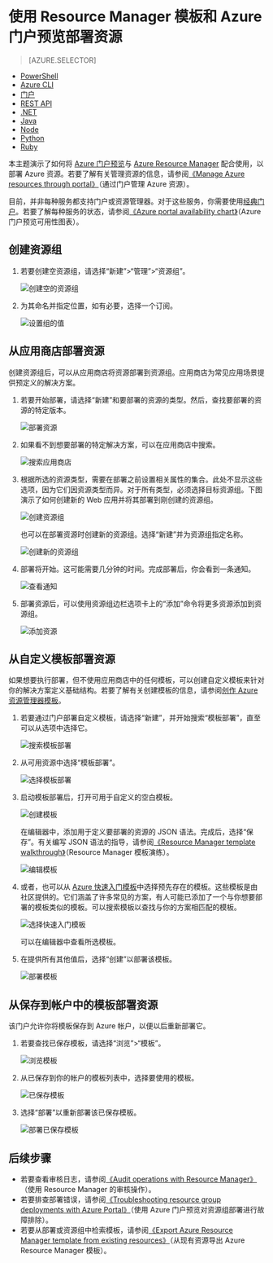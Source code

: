 <properties 
	pageTitle="使用 Azure 门户预览部署 Azure 资源 | Azure" 
	description="使用 Azure 门户预览和 Azure Resource Manager 来部署资源。" 
	services="azure-resource-manager,azure-portal" 
	documentationCenter="" 
	authors="tfitzmac" 
	manager="timlt" 
	editor="tysonn"/>

<tags 
	ms.service="azure-resource-manager" 
	ms.workload="multiple" 
	ms.tgt_pltfrm="na" 
	ms.devlang="na" 
	ms.topic="article" 
	ms.date="06/30/2016" 
	ms.author="tomfitz"/>

# 使用 Resource Manager 模板和 Azure 门户预览部署资源

> [AZURE.SELECTOR]
- [PowerShell](/documentation/articles/resource-group-template-deploy/)
- [Azure CLI](/documentation/articles/resource-group-template-deploy-cli/)
- [门户](/documentation/articles/resource-group-template-deploy-portal/)
- [REST API](/documentation/articles/resource-group-template-deploy-rest/)
- [.NET](https://github.com/Azure-Samples/resource-manager-dotnet-template-deployment)
- [Java](https://github.com/Azure-Samples/resources-java-deploy-using-arm-template)
- [Node](https://github.com/Azure-Samples/resource-manager-node-template-deployment)
- [Python](https://github.com/Azure-Samples/resource-manager-python-template-deployment)
- [Ruby](https://github.com/Azure-Samples/resource-manager-ruby-template-deployment)


本主题演示了如何将 [Azure 门户预览](https://manage.windowsazure.cn)与 [Azure Resource Manager](/documentation/articles/resource-group-overview/) 配合使用，以部署 Azure 资源。若要了解有关管理资源的信息，请参阅[《Manage Azure resources through portal》](/documentation/articles/resource-group-portal/)（通过门户管理 Azure 资源）。

目前，并非每种服务都支持门户或资源管理器。对于这些服务，你需要使用[经典门户](https://manage.windowsazure.com)。若要了解每种服务的状态，请参阅[《Azure portal availability chart》](/features/azure-portal/availability/)（Azure 门户预览可用性图表）。

## 创建资源组

1. 若要创建空资源组，请选择“新建”>“管理”>“资源组”。

    ![创建空的资源组](./media/resource-group-template-deploy-portal/create-empty-group.png)

2. 为其命名并指定位置，如有必要，选择一个订阅。

    ![设置组的值](./media/resource-group-template-deploy-portal/set-group-properties.png)

## 从应用商店部署资源

创建资源组后，可以从应用商店将资源部署到资源组。应用商店为常见应用场景提供预定义的解决方案。

1. 若要开始部署，请选择“新建”和要部署的资源的类型。然后，查找要部署的资源的特定版本。

    ![部署资源](./media/resource-group-template-deploy-portal/deploy-resource.png)

2. 如果看不到想要部署的特定解决方案，可以在应用商店中搜索。

    ![搜索应用商店](./media/resource-group-template-deploy-portal/search-resource.png)

3. 根据所选的资源类型，需要在部署之前设置相关属性的集合。此处不显示这些选项，因为它们因资源类型而异。对于所有类型，必须选择目标资源组。下图演示了如何创建新的 Web 应用并将其部署到刚创建的资源组。

    ![创建资源组](./media/resource-group-template-deploy-portal/select-existing-group.png)

    也可以在部署资源时创建新的资源组。选择“新建”并为资源组指定名称。

    ![创建新的资源组](./media/resource-group-template-deploy-portal/select-new-group.png)

4. 部署将开始。这可能需要几分钟的时间。完成部署后，你会看到一条通知。

    ![查看通知](./media/resource-group-template-deploy-portal/view-notification.png)

5. 部署资源后，可以使用资源组边栏选项卡上的“添加”命令将更多资源添加到资源组。

    ![添加资源](./media/resource-group-template-deploy-portal/add-resource.png)

## 从自定义模板部署资源

如果想要执行部署，但不使用应用商店中的任何模板，可以创建自定义模板来针对你的解决方案定义基础结构。若要了解有关创建模板的信息，请参阅[创作 Azure 资源管理器模板](/documentation/articles/resource-group-authoring-templates/)。

1. 若要通过门户部署自定义模板，请选择“新建”，并开始搜索“模板部署”，直至可以从选项中选择它。

    ![搜索模板部署](./media/resource-group-template-deploy-portal/search-template.png)

2. 从可用资源中选择“模板部署”。

    ![选择模板部署](./media/resource-group-template-deploy-portal/select-template.png)

3. 启动模板部署后，打开可用于自定义的空白模板。

    ![创建模板](./media/resource-group-template-deploy-portal/show-custom-template.png)

    在编辑器中，添加用于定义要部署的资源的 JSON 语法。完成后，选择“保存”。有关编写 JSON 语法的指导，请参阅[《Resource Manager template walkthrough》](/documentation/articles/resource-manager-template-walkthrough/)（Resource Manager 模板演练）。

    ![编辑模板](./media/resource-group-template-deploy-portal/edit-template.png)

4. 或者，也可以从 [Azure 快速入门模板](https://github.com/Azure/azure-quickstart-templates/)中选择预先存在的模板。这些模板是由社区提供的。它们涵盖了许多常见的方案，有人可能已添加了一个与你想要部署的模板类似的模板。可以搜索模板以查找与你的方案相匹配的模板。

    ![选择快速入门模板](./media/resource-group-template-deploy-portal/select-quickstart-template.png)

    可以在编辑器中查看所选模板。

5. 在提供所有其他值后，选择“创建”以部署该模板。

    ![部署模板](./media/resource-group-template-deploy-portal/create-custom-deploy.png)

## 从保存到帐户中的模板部署资源

该门户允许你将模板保存到 Azure 帐户，以便以后重新部署它。<!-- 有关使用这些已保存模板的详细信息，请参阅[《Get started with private Templates on the Azure Portal》](/documentation/articles/mytemplates-getstarted/)（Azure 门户预览中的专用模板入门）。-->

1. 若要查找已保存模板，请选择“浏览”>“模板”。

    ![浏览模板](./media/resource-group-template-deploy-portal/browse-templates.png)

2. 从已保存到你的帐户的模板列表中，选择要使用的模板。

    ![已保存模板](./media/resource-group-template-deploy-portal/saved-templates.png)

3. 选择“部署”以重新部署该已保存模板。

    ![部署已保存模板](./media/resource-group-template-deploy-portal/deploy-saved-template.png)

## 后续步骤

- 若要查看审核日志，请参阅[《Audit operations with Resource Manager》](/documentation/articles/resource-group-audit/)（使用 Resource Manager 的审核操作）。
- 若要排查部署错误，请参阅[《Troubleshooting resource group deployments with Azure Portal》](/documentation/articles/resource-manager-troubleshoot-deployments-portal/)（使用 Azure 门户预览对资源组部署进行故障排除）。
- 若要从部署或资源组中检索模板，请参阅[《Export Azure Resource Manager template from existing resources》](/documentation/articles/resource-manager-export-template/)（从现有资源导出 Azure Resource Manager 模板）。

<!---HONumber=Mooncake_0808_2016-->